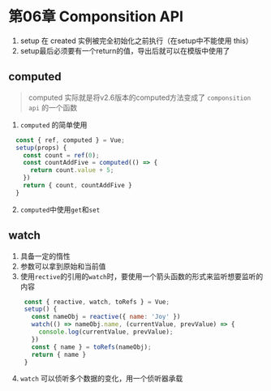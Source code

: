 # 第06章 Componsition API
1. setup 在 created 实例被完全初始化之前执行（在setup中不能使用 this）
2. setup最后必须要有一个return的值，导出后就可以在模版中使用了


## computed
> computed 实际就是将v2.6版本的computed方法变成了 `componsition api` 的一个函数  
1. `computed` 的简单使用
```javascript
  const { ref, computed } = Vue;
  setup(props) {
    const count = ref(0);
    const countAddFive = computed(() => {
      return count.value + 5;
    })
    return { count, countAddFive }
  }
```
2. `computed`中使用`get`和`set`


## watch

1. 具备一定的惰性
2. 参数可以拿到原始和当前值
3. 使用`rective`的引用的`watch`时，要使用一个箭头函数的形式来监听想要监听的内容
   ```javascript
    const { reactive, watch, toRefs } = Vue;
    setup() {
      const nameObj = reactive({ name: 'Joy' })
      watch(() => nameObj.name, (currentValue, prevValue) => {
        console.log(currentValue, prevValue);
      })
      const { name } = toRefs(nameObj);
      return { name }
    }
   ```
4. `watch` 可以侦听多个数据的变化，用一个侦听器承载